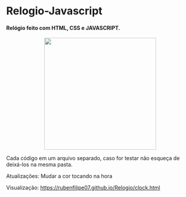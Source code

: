 # Relogio-Javascript
<h4>Relógio feito com HTML, CSS e JAVASCRIPT. </h4>
<p align="center">
  <a href="https://rubenfilipe07.github.io/Relogio/clock.html">  <img src="https://rubenfilipe07.github.io/imagens/relogio.gif"  width="300">
  </a>
</p>
Cada código em um arquivo separado, caso for testar não esqueça de deixá-los na mesma pasta.

Atualizações: Mudar a cor tocando na hora

Visualização: https://rubenfilipe07.github.io/Relogio/clock.html
